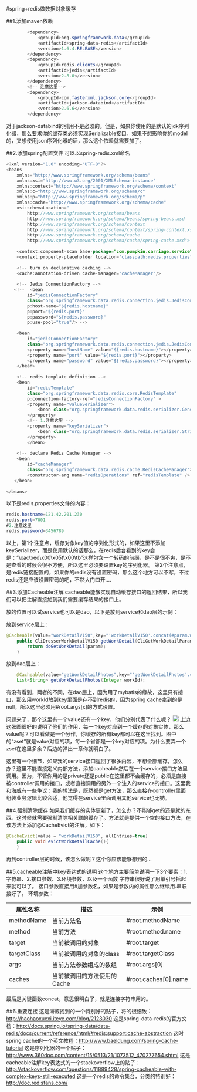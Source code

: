 #spring+redis做数据对象缓存

##1.添加maven依赖
```java
		<dependency>
			<groupId>org.springframework.data</groupId>
			<artifactId>spring-data-redis</artifactId>
			<version>1.6.4.RELEASE</version>
		</dependency>
		<dependency>
			<groupId>redis.clients</groupId>
			<artifactId>jedis</artifactId>
			<version>2.8.0</version>
		</dependency>
		<!-- 注意这里-->
		<dependency>
			<groupId>com.fasterxml.jackson.core</groupId>
			<artifactId>jackson-databind</artifactId>
			<version>2.6.6</version>
		</dependency>
```

对于jackson-databind的引用不是必须的。但是，如果你使用的是默认的jdk序列化器，那么要求你的缓存类必须实现Serializable接口。如果不想影响你的model的，又想使用json序列化器的话，那么这个依赖就需要加了。

##2.添加spring配置文件
可以以spring-redis.xml命名
```java
<?xml version="1.0" encoding="UTF-8"?>
<beans
    xmlns="http://www.springframework.org/schema/beans"
    xmlns:xsi="http://www.w3.org/2001/XMLSchema-instance"
    xmlns:context="http://www.springframework.org/schema/context"
    xmlns:c="http://www.springframework.org/schema/c"
    xmlns:p="http://www.springframework.org/schema/p"
    xmlns:cache="http://www.springframework.org/schema/cache"
    xsi:schemaLocation="
        http://www.springframework.org/schema/beans
		http://www.springframework.org/schema/beans/spring-beans.xsd
        http://www.springframework.org/schema/context
		http://www.springframework.org/schema/context/spring-context.xsd
        http://www.springframework.org/schema/cache
		http://www.springframework.org/schema/cache/spring-cache.xsd">
 
    <context:component-scan base-package="com.pumpkin.carriage.service" />
    <context:property-placeholder location="classpath:redis.properties"/>
 
    <!-- turn on declarative caching -->
    <cache:annotation-driven cache-manager="cacheManager"/>
 
    <!-- Jedis ConnectionFactory -->
   <!--  <bean
        id="jedisConnectionFactory"
        class="org.springframework.data.redis.connection.jedis.JedisConnectionFactory"
        p:host-name="${redis.hostname}"
        p:port="${redis.port}"
        p:password="${redis.password}"
        p:use-pool="true"/> -->
        
    <bean
        id="jedisConnectionFactory"
        class="org.springframework.data.redis.connection.jedis.JedisConnectionFactory">
        <property name="hostName" value="${redis.hostname}"></property>
        <property name="port" value="${redis.port}"></property>
        <property name="password" value="${redis.password}"></property>
    </bean>
 
    <!-- redis template definition -->
    <bean
        id="redisTemplate"
        class="org.springframework.data.redis.core.RedisTemplate"
        p:connection-factory-ref="jedisConnectionFactory" >
        <property name="valueSerializer">
        	<bean class="org.springframework.data.redis.serializer.GenericJackson2JsonRedisSerializer" />
        </property>
        <!-- 1.注意这里 -->
        <property name="keySerializer">  
	        <bean class="org.springframework.data.redis.serializer.StringRedisSerializer" />  
	    </property> 
        </bean>
 
    <!-- declare Redis Cache Manager -->
    <bean
        id="cacheManager"
        class="org.springframework.data.redis.cache.RedisCacheManager">
        <constructor-arg name="redisOperations" ref="redisTemplate" /> 
   </bean>
 
</beans>

```

以下是redis.properties文件的内容：
```java
redis.hostname=121.42.201.230
redis.port=7001
#2.注意这里
redis.password=3456789
```

以上，第1个注意点，缓存对象key值的序列化形式的，如果这里不添加keySerializer，而是使用默认的话那么，在redis后台看到的key会是：“\xac\xed\x00\x05t\x00\tb”这样包含一个转码的前缀，是不是很不爽，是不是查看的时候会很不方便，所以这里必须要设置key的序列化器。
第2个注意点，是redis链接配置的，如果你的redis没有设置密码，那么这个地方可以不写，不过redis还是应该设置密码的吧，不然大门四开....

##3.添加Cacheable注解
cacheable能够实现自动缓存接口的返回结果，所以我们可以把注解直接加到我们需要缓存结果的接口上。

放的位置可以试service也可以是dao，以下是放到service和dao层的示例：

放到service层上：
```java
@Cacheable(value="workDetailV150",key="'workDetailV150'.concat(#param.workId.toString()).concat(#param.userId.toString())")
	public CliDresserWorkDetailV150 getWorkDetail(CliGetWorkDetailParam param) throws Exception {
		return doGetWorkDetail(param);
	}
```

放到dao层上：
```java
	@Cacheable(value="getWorkDetailPhotos",key="'getWorkDetailPhotos'.concat(#root.args[0])")
	List<String> getWorkDetailPhotos(Integer workId);
```

有没有看到，两者的不同，在dao层上，因为用了mybatis的缘故，这里只有接口，那么用workId放到key里面是存不到redis的，因为spring cache拿到的是null。所以这里必须用#root.args[x]的方式设置。

问题来了，那个这里有一个value还有一个key，他们分别代表了什么呢？
![](http://img.blog.csdn.net/20150924194924945)
上边这张图很好的说明了他们的作用，每一个key对应到一个缓存的对象实体，那么value呢？可以看做是一个分作，你缓存的所有key都可以在这里找到。图中的“zset”就是value对应的项，每一个省都是一个key对应的项。为什么要弄一个zset在这里多余？后边的弹出一章你就明白了。


这里有一个细节，如果我的service接口返回了很多内容，不想全部缓存，怎么办？这里不能直接定义内部方法，添加cacheable然后在一个service接口方法里调用。因为，不管你用的是private还是public在这里都不会缓存的，必须是直接被controller调用的接口，或者直接调用的另外一个注入的service的接口。这里我和海威有一些争议：我的想法是，既然都是get方法，那么直接在controller里面组装业务逻辑比较合适，他觉得在service里面调用其他service也无妨。

##4.强制清除缓存
如果我们缓存的实体更新了，怎么办？不能够get的还是就的东西。这时候就需要强制清除相关联的缓存了。方法就是提供一个空的接口方法，在该方法上添加@CacheEvict的注解，如下：

```java
@CacheEvict(value = "workDetailV150", allEntries=true)
	public void evictWorkDetailCache(){
	}
```

再到controller层的时候，该怎么做呢？这个你应该能够想到的...

##5.cacheable注解中key表达式的说明
这个地方主要简单说明一下3个要素：1.字符串、2.接口参数、3.环境参数，以及一个函数
字符串很好说了用单引号括起来就可以了。
接口参数直接用#加参数名，如果是参数内的属性那么继续用.串联接好了。
环境参数：

|属性名称|描述|示例
---|---|---
methodName|当前方法名|#root.methodName
method|当前方法|#root.method.name
target|当前被调用的对象|#root.target
targetClass|当前被调用的对象的class|#root.targetClass
args|当前方法参数组成的数组|#root.args[0]
caches|当前被调用的方法使用的Cache|#root.caches[0].name

最后是关键函数concat，意思很明白了，就是连接字符串用的。

##6.重要连接
这是海威找到的一个特别好的贴子，将的很细致：http://haohaoxuexi.iteye.com/blog/2123030
这是spring-data-redis的官方文档：http://docs.spring.io/spring-data/data-redis/docs/current/reference/html/#redis:support:cache-abstraction
这时spring cache的一个英文教程：http://www.baeldung.com/spring-cache-tutorial
这是序列化器的一个贴子：http://www.360doc.com/content/15/0513/21/1073512_470277654.shtml
这是cacheable注解key表达式的一个stackoverflow上的贴子：http://stackoverflow.com/questions/11889428/spring-cacheable-with-complex-keys-still-executed
这是一个redis的命令集合，分类的特别好：http://doc.redisfans.com/

